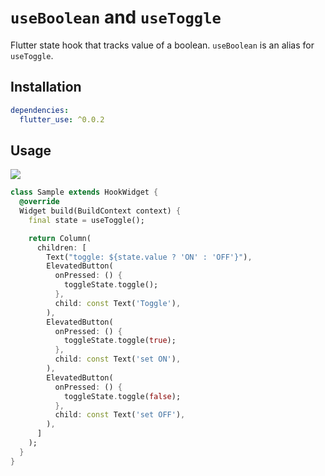 # `useBoolean` and `useToggle`

Flutter state hook that tracks value of a boolean.
`useBoolean` is an alias for `useToggle`.

## Installation

```yaml
dependencies:
  flutter_use: ^0.0.2
```

## Usage

[![](https://img.shields.io/badge/demo-%20%20%20%F0%9F%9A%80-green.svg)]((https://dartpad.dev/?id=7e070264db2566b3c990c403dd61c3ff&null_safety=true))

```dart
class Sample extends HookWidget {
  @override
  Widget build(BuildContext context) {
    final state = useToggle();

    return Column(
      children: [
        Text("toggle: ${state.value ? 'ON' : 'OFF'}"),
        ElevatedButton(
          onPressed: () {
            toggleState.toggle();
          },
          child: const Text('Toggle'),
        ),
        ElevatedButton(
          onPressed: () {
            toggleState.toggle(true);
          },
          child: const Text('set ON'),
        ),
        ElevatedButton(
          onPressed: () {
            toggleState.toggle(false);
          },
          child: const Text('set OFF'),
        ),
      ]
    );
  }
}
```
